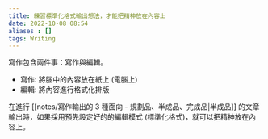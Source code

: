 ```yaml
---
title: 練習標準化格式輸出想法，才能把精神放在內容上
date: 2022-10-08 08:54
aliases : []
tags: Writing
---
```


寫作包含兩件事：寫作與編輯。

- 寫作: 將腦中的內容放在紙上 (電腦上)
- 編輯: 將內容進行格式化排版

在進行 [[notes/寫作輸出的 3 種面向 - 規劃品、半成品、完成品|半成品]] 的文章輸出時，如果採用預先設定好的的編輯模式 (標準化格式)，就可以把精神放在內容上。
